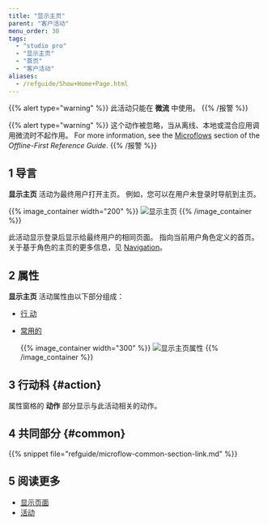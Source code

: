 ```yaml
---
title: "显示主页"
parent: "客户活动"
menu_order: 30
tags:
  - "studio pro"
  - "显示主页"
  - "首页"
  - "客户活动"
aliases:
  - /refguide/Show+Home+Page.html
---
```


{{% alert type="warning" %}}
此活动只能在 **微流** 中使用。
{{% /报警 %}}

{{% alert type="warning" %}}
这个动作被忽略，当从离线、本地或混合应用调用微流时不起作用。 For more information, see the [Microflows](offline-first#microflows) section of the *Offline-First Reference Guide*.
{{% /报警 %}}

## 1 导言

**显示主页** 活动为最终用户打开主页。 例如，您可以在用户未登录时导航到主页。

{{% image_container width="200" %}}
![显示主页](attachments/client-activities/show-home-page.png)
{{% /image_container %}}

此活动显示登录后显示给最终用户的相同页面。 指向当前用户角色定义的首页。 关于基于角色的主页的更多信息，见 [Navigation](navigation)。

## 2 属性

**显示主页** 活动属性由以下部分组成：

* [行 动](#action)

* [常用的](#common)

    {{% image_container width="300" %}}
![显示主页属性](attachments/client-activities/show-home-page-properties.png)
{{% /image_container %}}

## 3 行动科 {#action}

属性窗格的 **动作** 部分显示与此活动相关的动作。

## 4 共同部分 {#common}

{{% snippet file="refguide/microflow-common-section-link.md" %}}

## 5 阅读更多

* [显示页面](show-page)
* [活动](活动)

